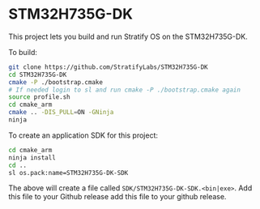 # STM32H735G-DK

This project lets you build and run Stratify OS on the STM32H735G-DK.

To build:

```sh
git clone https://github.com/StratifyLabs/STM32H735G-DK
cd STM32H735G-DK
cmake -P ./bootstrap.cmake
# If needed login to sl and run cmake -P ./bootstrap.cmake again
source profile.sh
cd cmake_arm
cmake .. -DIS_PULL=ON -GNinja
ninja
```

To create an application SDK for this project:

```sh
cd cmake_arm
ninja install
cd ..
sl os.pack:name=STM32H735G-DK-SDK
```

The above will create a file called `SDK/STM32H735G-DK-SDK.<bin|exe>`. Add this file to your Github release add this file to your github release.


